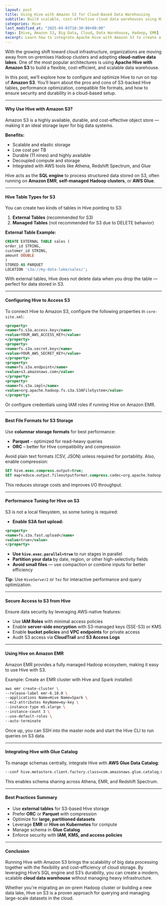 ```yaml
---
layout: post
title: Using Hive with Amazon S3 for Cloud-Based Data Warehousing
subtitle: Build scalable, cost-effective cloud data warehouses using Hive and Amazon S3
categories: Hive
last_modified_at: "2025-04-03T10:30:00+00:00"
tags: [Hive, Amazon S3, Big Data, Cloud, Data Warehouse, Hadoop, EMR]
excerpt: Learn how to integrate Apache Hive with Amazon S3 to create a cloud-native data warehouse. Explore configuration steps, performance tuning, file formats, and security best practices for running Hive over S3.
---
```

With the growing shift toward cloud infrastructure, organizations are moving away from on-premises Hadoop clusters and adopting **cloud-native data lakes**. One of the most popular architectures is using **Apache Hive with Amazon S3** to build a flexible, cost-efficient, and scalable data warehouse.

In this post, we’ll explore how to configure and optimize Hive to run on top of **Amazon S3**. You’ll learn about the pros and cons of S3-backed Hive tables, performance optimization, compatible file formats, and how to ensure security and durability in a cloud-based setup.

---

#### Why Use Hive with Amazon S3?

Amazon S3 is a highly available, durable, and cost-effective object store — making it an ideal storage layer for big data systems.

**Benefits:**
- Scalable and elastic storage
- Low cost per TB
- Durable (11 nines) and highly available
- Decoupled compute and storage
- Integrated with AWS tools like Athena, Redshift Spectrum, and Glue

Hive acts as the **SQL engine** to process structured data stored on S3, often running on **Amazon EMR**, **self-managed Hadoop clusters**, or **AWS Glue**.

---

#### Hive Table Types for S3

You can create two kinds of tables in Hive pointing to S3:

1. **External Tables** (recommended for S3)
2. **Managed Tables** (not recommended for S3 due to DELETE behavior)

**External Table Example:**

```sql
CREATE EXTERNAL TABLE sales (
order_id STRING,
customer_id STRING,
amount DOUBLE
)
STORED AS PARQUET
LOCATION 's3a://my-data-lake/sales/';
```

With external tables, Hive does not delete data when you drop the table — perfect for data stored in S3.

---

#### Configuring Hive to Access S3

To connect Hive to Amazon S3, configure the following properties in `core-site.xml`:

```xml
<property>
<name>fs.s3a.access.key</name>
<value>YOUR_AWS_ACCESS_KEY</value>
</property>
<property>
<name>fs.s3a.secret.key</name>
<value>YOUR_AWS_SECRET_KEY</value>
</property>
<property>
<name>fs.s3a.endpoint</name>
<value>s3.amazonaws.com</value>
</property>
<property>
<name>fs.s3a.impl</name>
<value>org.apache.hadoop.fs.s3a.S3AFileSystem</value>
</property>
```

Or configure credentials using IAM roles if running Hive on Amazon EMR.

---

#### Best File Formats for S3 Storage

Use **columnar storage formats** for best performance:

- **Parquet** – optimized for read-heavy queries
- **ORC** – better for Hive compatibility and compression

Avoid plain text formats (CSV, JSON) unless required for portability. Also, enable compression:

```sql
SET hive.exec.compress.output=true;
SET mapreduce.output.fileoutputformat.compress.codec=org.apache.hadoop.io.compress.SnappyCodec;
```

This reduces storage costs and improves I/O throughput.

---

#### Performance Tuning for Hive on S3

S3 is not a local filesystem, so some tuning is required:

- **Enable S3A fast upload:**

```xml
<property>
<name>fs.s3a.fast.upload</name>
<value>true</value>
</property>
```

- **Use `hive.exec.parallel=true`** to run stages in parallel
- **Partition your data** by date, region, or other high-selectivity fields
- **Avoid small files** — use compaction or combine inputs for better efficiency

**Tip:** Use `HiveServer2` or `Tez` for interactive performance and query optimization.

---

#### Secure Access to S3 from Hive

Ensure data security by leveraging AWS-native features:

- Use **IAM Roles** with minimal access policies
- Enable **server-side encryption** with S3-managed keys (SSE-S3) or KMS
- Enable **bucket policies** and **VPC endpoints** for private access
- Audit S3 access via **CloudTrail** and **S3 Access Logs**

---

#### Using Hive on Amazon EMR

Amazon EMR provides a fully managed Hadoop ecosystem, making it easy to use Hive with S3.

Example: Create an EMR cluster with Hive and Spark installed:

```bash
aws emr create-cluster \
--release-label emr-6.10.0 \
--applications Name=Hive Name=Spark \
--ec2-attributes KeyName=my-key \
--instance-type m5.xlarge \
--instance-count 3 \
--use-default-roles \
--auto-terminate
```

Once up, you can SSH into the master node and start the Hive CLI to run queries on S3 data.

---

#### Integrating Hive with Glue Catalog

To manage schemas centrally, integrate Hive with **AWS Glue Data Catalog**:

```bash
--conf hive.metastore.client.factory.class=com.amazonaws.glue.catalog.metastore.AWSGlueDataCatalogHiveClientFactory
```

This enables schema sharing across Athena, EMR, and Redshift Spectrum.

---

#### Best Practices Summary

- Use **external tables** for S3-based Hive storage
- Prefer **ORC** or **Parquet** with compression
- Optimize for **large, partitioned datasets**
- Leverage **EMR** or **Hive on Kubernetes** for compute
- Manage schema in **Glue Catalog**
- Enforce security with **IAM, KMS, and access policies**

---

#### Conclusion

Running Hive with Amazon S3 brings the scalability of big data processing together with the flexibility and cost-efficiency of cloud storage. By leveraging Hive’s SQL engine and S3’s durability, you can create a modern, scalable **cloud data warehouse** without managing heavy infrastructure.

Whether you're migrating an on-prem Hadoop cluster or building a new data lake, Hive on S3 is a proven approach for querying and managing large-scale datasets in the cloud.
